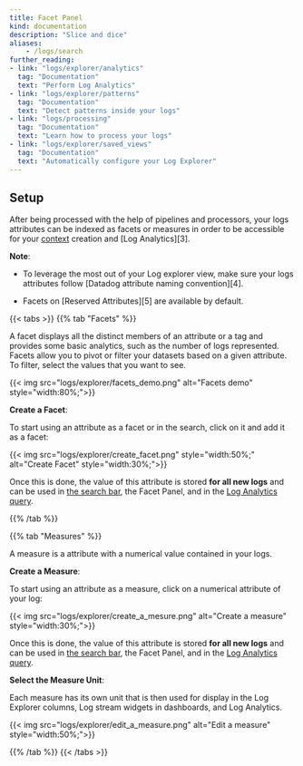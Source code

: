 ```yaml
---
title: Facet Panel
kind: documentation
description: "Slice and dice"
aliases:
    - /logs/search
further_reading:
- link: "logs/explorer/analytics"
  tag: "Documentation"
  text: "Perform Log Analytics"
- link: "logs/explorer/patterns"
  tag: "Documentation"
  text: "Detect patterns inside your logs"
- link: "logs/processing"
  tag: "Documentation"
  text: "Learn how to process your logs"
- link: "logs/explorer/saved_views"
  tag: "Documentation"
  text: "Automatically configure your Log Explorer"
---
```


## Setup

After being processed with the help of pipelines and processors, your logs attributes can be indexed as facets or measures in order to be accessible for your [context](#context) creation and [Log Analytics][3].

**Note**: 

* To leverage the most out of your Log explorer view, make sure your logs attributes follow [Datadog attribute naming convention][4].

* Facets on [Reserved Attributes][5] are available by default.

{{< tabs >}}
{{% tab "Facets" %}}

A facet displays all the distinct members of an attribute or a tag and provides some basic analytics, such as the number of logs represented. Facets allow you to pivot or filter your datasets based on a given attribute. To filter, select the values that you want to see.

{{< img src="logs/explorer/facets_demo.png" alt="Facets demo"  style="width:80%;">}}

**Create a Facet**:

To start using an attribute as a facet or in the search, click on it and add it as a facet:

{{< img src="logs/explorer/create_facet.png" style="width:50%;" alt="Create Facet"  style="width:30%;">}}

Once this is done, the value of this attribute is stored **for all new logs** and can be used in [the search bar][1], the Facet Panel, and in the [Log Analytics query][2].

[1]: /logs/explorer/search
[2]: /logs/explorer/analytics
{{% /tab %}}

{{% tab "Measures" %}}

A measure is a attribute with a numerical value contained in your logs.

**Create a Measure**:

To start using an attribute as a measure, click on a numerical attribute of your log:

{{< img src="logs/explorer/create_a_mesure.png" alt="Create a measure"  style="width:30%;">}}

Once this is done, the value of this attribute is stored **for all new logs** and can be used in [the search bar][1], the Facet Panel, and in the [Log Analytics query][2].

**Select the Measure Unit**:

Each measure has its own unit that is then used for display in the Log Explorer columns, Log stream widgets in dashboards, and Log Analytics.

{{< img src="logs/explorer/edit_a_measure.png" alt="Edit a measure"  style="width:50%;">}}

[1]: /logs/explorer/search
[2]: /logs/explorer/analytics
{{% /tab %}}
{{< /tabs >}}
